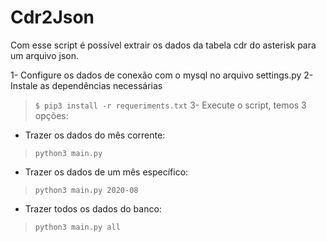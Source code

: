 # Cdr2Json

Com esse script é possível extrair os dados da tabela cdr do asterisk para um arquivo json.

1- Configure os dados de conexão com o mysql no arquivo settings.py
2- Instale as dependências necessárias
> `$ pip3 install -r requeriments.txt`
3- Execute o script, temos 3 opções:
- Trazer os dados do mês corrente:
> `python3 main.py`
- Trazer os dados de um mês específico:
> `python3 main.py 2020-08`
- Trazer todos os dados do banco:
> `python3 main.py all`
